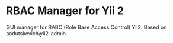 RBAC Manager for Yii 2
======================
GUI manager for RABC (Role Base Access Control) Yii2.
Based on aadutskevich\yii2-admin

